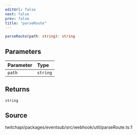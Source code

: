```yaml
---
editUrl: false
next: false
prev: false
title: "parseRoute"
---
```


```ts
parseRoute(path: string): string
```

## Parameters

| Parameter | Type |
| :------ | :------ |
| `path` | `string` |

## Returns

`string`

## Source

twitchapi/packages/eventsub/src/webhook/util/parseRoute.ts:1
